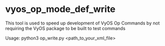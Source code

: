 # vyos_op_mode_def_write
This tool is used to speed up development of VyOS Op Commands by not requiring the VyOS package to be built to test commands

Usage: python3 op_write.py <path_to_your_xml_file>
